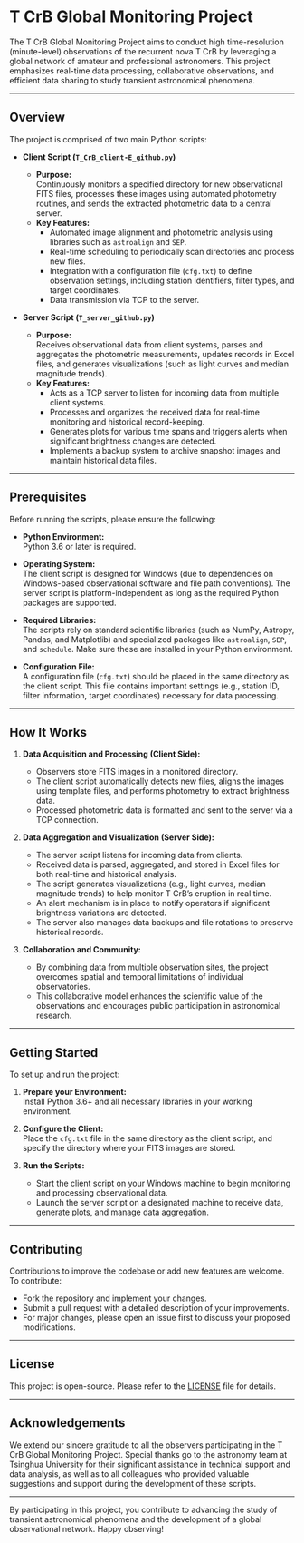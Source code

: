 # T CrB Global Monitoring Project

The T CrB Global Monitoring Project aims to conduct high time-resolution (minute-level) observations of the recurrent nova T CrB by leveraging a global network of amateur and professional astronomers. This project emphasizes real-time data processing, collaborative observations, and efficient data sharing to study transient astronomical phenomena.

---

## Overview

The project is comprised of two main Python scripts:

- **Client Script (`T_CrB_client-E_github.py`)**
  - **Purpose:**  
    Continuously monitors a specified directory for new observational FITS files, processes these images using automated photometry routines, and sends the extracted photometric data to a central server.
  - **Key Features:**  
    - Automated image alignment and photometric analysis using libraries such as `astroalign` and `SEP`.
    - Real-time scheduling to periodically scan directories and process new files.
    - Integration with a configuration file (`cfg.txt`) to define observation settings, including station identifiers, filter types, and target coordinates.
    - Data transmission via TCP to the server.

- **Server Script (`T_server_github.py`)**
  - **Purpose:**  
    Receives observational data from client systems, parses and aggregates the photometric measurements, updates records in Excel files, and generates visualizations (such as light curves and median magnitude trends).
  - **Key Features:**  
    - Acts as a TCP server to listen for incoming data from multiple client systems.
    - Processes and organizes the received data for real-time monitoring and historical record-keeping.
    - Generates plots for various time spans and triggers alerts when significant brightness changes are detected.
    - Implements a backup system to archive snapshot images and maintain historical data files.

---

## Prerequisites

Before running the scripts, please ensure the following:

- **Python Environment:**  
  Python 3.6 or later is required.
  
- **Operating System:**  
  The client script is designed for Windows (due to dependencies on Windows-based observational software and file path conventions). The server script is platform-independent as long as the required Python packages are supported.

- **Required Libraries:**  
  The scripts rely on standard scientific libraries (such as NumPy, Astropy, Pandas, and Matplotlib) and specialized packages like `astroalign`, `SEP`, and `schedule`. Make sure these are installed in your Python environment.

- **Configuration File:**  
  A configuration file (`cfg.txt`) should be placed in the same directory as the client script. This file contains important settings (e.g., station ID, filter information, target coordinates) necessary for data processing.

---

## How It Works

1. **Data Acquisition and Processing (Client Side):**  
   - Observers store FITS images in a monitored directory.
   - The client script automatically detects new files, aligns the images using template files, and performs photometry to extract brightness data.
   - Processed photometric data is formatted and sent to the server via a TCP connection.

2. **Data Aggregation and Visualization (Server Side):**  
   - The server script listens for incoming data from clients.
   - Received data is parsed, aggregated, and stored in Excel files for both real-time and historical analysis.
   - The script generates visualizations (e.g., light curves, median magnitude trends) to help monitor T CrB’s eruption in real time.
   - An alert mechanism is in place to notify operators if significant brightness variations are detected.
   - The server also manages data backups and file rotations to preserve historical records.

3. **Collaboration and Community:**  
   - By combining data from multiple observation sites, the project overcomes spatial and temporal limitations of individual observatories.
   - This collaborative model enhances the scientific value of the observations and encourages public participation in astronomical research.

---

## Getting Started

To set up and run the project:

1. **Prepare your Environment:**  
   Install Python 3.6+ and all necessary libraries in your working environment.

2. **Configure the Client:**  
   Place the `cfg.txt` file in the same directory as the client script, and specify the directory where your FITS images are stored.

3. **Run the Scripts:**  
   - Start the client script on your Windows machine to begin monitoring and processing observational data.
   - Launch the server script on a designated machine to receive data, generate plots, and manage data aggregation.

---

## Contributing

Contributions to improve the codebase or add new features are welcome. To contribute:
- Fork the repository and implement your changes.
- Submit a pull request with a detailed description of your improvements.
- For major changes, please open an issue first to discuss your proposed modifications.

---

## License

This project is open-source. Please refer to the [LICENSE](LICENSE) file for details.

---

## Acknowledgements

We extend our sincere gratitude to all the observers participating in the T CrB Global Monitoring Project. Special thanks go to the astronomy team at Tsinghua University for their significant assistance in technical support and data analysis, as well as to all colleagues who provided valuable suggestions and support during the development of these scripts.

---

By participating in this project, you contribute to advancing the study of transient astronomical phenomena and the development of a global observational network. Happy observing!
